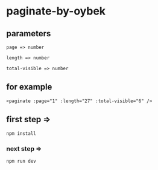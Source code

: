 # paginate-by-oybek

## parameters

```
page => number

length => number

total-visible => number

```

## for example

```
<paginate :page="1" :length="27" :total-visible="6" />

```

## first step =>
```
npm install
```

### next step => 
```
npm run dev
```

